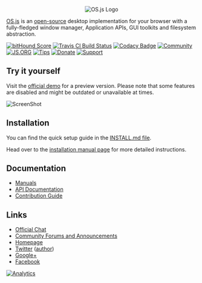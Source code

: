 <p align="center">
  <img alt="OS.js Logo" src="https://raw.githubusercontent.com/os-js/OS.js/master/src/gfx/logo-big.png" />
</p>

[OS.js](https://os-js.org/) is an [open-source](https://raw.githubusercontent.com/os-js/OS.js/master/LICENSE) desktop implementation for your browser with a fully-fledged window manager, Application APIs, GUI toolkits and filesystem abstraction.

[![bitHound Score](https://www.bithound.io/github/os-js/OS.js/badges/score.svg)](https://www.bithound.io/github/os-js/OS.js)
[![Travis CI Build Status](https://travis-ci.org/os-js/OS.js.svg?branch=master)](https://travis-ci.org/os-js/OS.js)
[![Codacy Badge](https://api.codacy.com/project/badge/Grade/bcb06aa267d5433db95a581237c23453)](https://www.codacy.com/app/andersevenrud/OS-js?utm_source=github.com&amp;utm_medium=referral&amp;utm_content=os-js/OS.js&amp;utm_campaign=Badge_Grade)
[![Community](https://img.shields.io/badge/join-community-green.svg)](http://community.os.js.org/)
[![JS.ORG](https://img.shields.io/badge/js.org-os-ffb400.svg)](http://js.org)
[![Tips](https://img.shields.io/gratipay/os-js.svg)](https://gratipay.com/os-js/)
[![Donate](https://img.shields.io/badge/paypal-donate-yellow.svg)](https://www.paypal.com/cgi-bin/webscr?cmd=_donations&business=andersevenrud%40gmail%2ecom&lc=NO&currency_code=USD&bn=PP%2dDonationsBF%3abtn_donate_SM%2egif%3aNonHosted)
[![Support](https://img.shields.io/badge/patreon-support-orange.svg)](https://www.patreon.com/user?u=2978551&ty=h&u=2978551)

## Try it yourself

Visit the [official demo](https://demo.os-js.org) for a preview version. Please note that some features are disabled and might be outdated or unavailable at times.

![ScreenShot](https://raw.githubusercontent.com/os-js/OS.js/master/src/gfx/screenshot.png)

## Installation

You can find the quick setup guide in the [INSTALL.md file](https://github.com/os-js/OS.js/blob/master/INSTALL.md).

Head over to the [installation manual page](https://os-js.org/manual/installation) for more detailed instructions.

## Documentation

* [Manuals](https://os-js.org/manual/)
* [API Documentation](https://os-js.org/doc/)
* [Contribution Guide](https://github.com/os-js/OS.js/blob/master/CONTRIBUTING.md)

## Links

* [Official Chat](https://gitter.im/os-js/OS.js)
* [Community Forums and Announcements](http://community.os.js.org/)
* [Homepage](https://os-js.org/)
* [Twitter](https://twitter.com/osjsorg) ([author](https://twitter.com/andersevenrud))
* [Google+](https://plus.google.com/b/113399210633478618934/113399210633478618934)
* [Facebook](https://www.facebook.com/os.js.org)


[![Analytics](https://ga-beacon.appspot.com/UA-35975596-2/repo?pixel)](https://github.com/igrigorik/ga-beacon)
